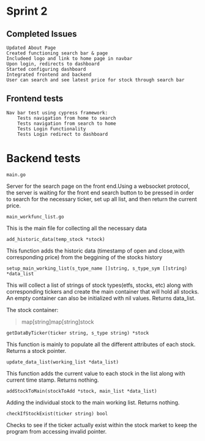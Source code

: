 # Sprint 2

## Completed Issues
    Updated About Page
    Created functioning search bar & page
    Includeed logo and link to home page in navbar
    Upon login, redirects to dashboard
    Started configuring dashboard
    Integrated frontend and backend
    User can search and see latest price for stock through search bar



## Frontend tests
    Nav bar test using cypress framework:
        Tests navigation from home to search
        Tests navigation from search to home
        Tests Login Functionality
        Tests Login redirect to dashboard

# Backend tests

    main.go 

   Server for the search page on the front end.Using a
   websocket protocol, the server is waiting for 
   the front end search button to be pressed in order to
   search for the necessary ticker, set up all list, and then 
   return the current price.

    main_workfunc_list.go
    
   This is the main file for collecting all the necessary data
   
    add_historic_data(temp_stock *stock)
This function adds the historic data (timestamp of open and close,with corresponding price)
from the beggining of the stocks history

    setup_main_working_list(s_type_name []string, s_type_sym []string) *data_list 
This will collect a list of strings of stock types(etfs, stocks, etc) along with 
corresponding tickers and create the main container that will 
hold all stocks. An empty container can also be initialized with 
nil values. Returns data_list.

The stock container:
>map[string]map[string]stock



    getDataByTicker(ticker string, s_type string) *stock 

This function is mainly to populate all the different attributes 
of each stock. Returns a stock pointer. 

    update_data_list(working_list *data_list)

This function adds the current value to each stock in the list along with 
current time stamp. Returns nothing.

    addStockToMain(stockToAdd *stock, main_list *data_list)

Adding the individual stock to the main working list. Returns nothing.

    checkIfStockExist(ticker string) bool 

Checks to see if the ticker actually exist within the stock market
to keep the program from accessing invalid pointer.

